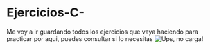 # Ejercicios-C-
Me voy a ir guardando todos los ejercicios que vaya haciendo para practicar por aqui, puedes consultar si lo necesitas
![Ups, no carga!](https://github.com/WysperOtaku/Ejercicios-C-/blob/1c121e939297e72073bc999257f7823bf20c52fd/img/banner.jpg)
